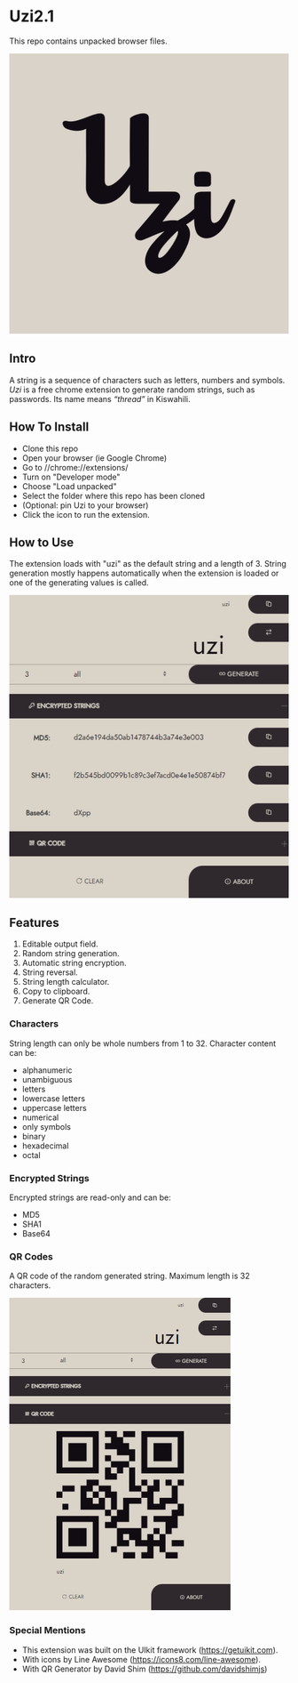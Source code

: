 # Uzi2.1
This repo contains unpacked browser files.

![Uzi Logo](https://raw.githubusercontent.com/KomboAmina/Uzi2.1/main/assets/img/Uzi%20Logo%20large.jpg)


## Intro
A string is a sequence of characters such as letters, numbers and symbols.
_Uzi_ is a free chrome extension to generate random strings, such as passwords. Its name means _“thread”_ in Kiswahili.

## How To Install
* Clone this repo
* Open your browser (ie Google Chrome)
* Go to //chrome://extensions/
* Turn on "Developer mode"
* Choose "Load unpacked"
* Select the folder where this repo has been cloned
* (Optional: pin Uzi to your browser)
* Click the icon to run the extension.

## How to Use
The extension loads with "uzi" as the default string and a length of 3.
String generation mostly happens automatically when the extension is loaded or one of the generating values is called.

![Screenshot of the expanded view](https://raw.githubusercontent.com/KomboAmina/Uzi2.1/main/assets/img/Popup-5.png)

## Features
1. Editable output field.
2. Random string generation.
3. Automatic string encryption.
4. String reversal.
5. String length calculator.
6. Copy to clipboard.
7. Generate QR Code.

### Characters
String length can only be whole numbers from 1 to 32.
Character content can be:
* alphanumeric
* unambiguous
* letters
* lowercase letters
* uppercase letters
* numerical
* only symbols
* binary
* hexadecimal
* octal

### Encrypted Strings
Encrypted strings are read-only and can be:
* MD5
* SHA1
* Base64

### QR Codes
A QR code of the random generated string. Maximum length is 32 characters.

![Screenshot of the expanded qr code view](https://raw.githubusercontent.com/KomboAmina/Uzi2.1/main/assets/img/Popup-6.png)

### Special Mentions
* This extension was built on the UIkit framework (https://getuikit.com).
* With icons by Line Awesome (https://icons8.com/line-awesome).
* With QR Generator by David Shim (https://github.com/davidshimjs)
